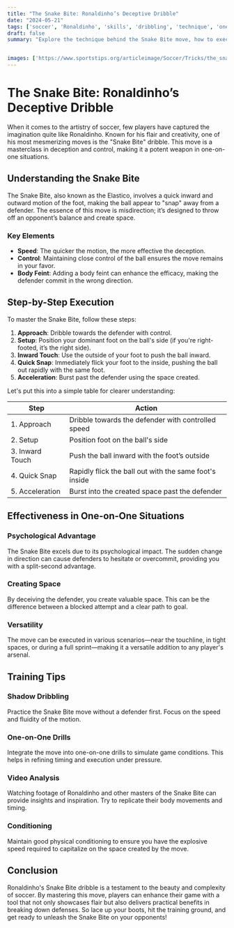 ```yaml
---
title: "The Snake Bite: Ronaldinho’s Deceptive Dribble"
date: "2024-05-21"
tags: ['soccer', 'Ronaldinho', 'skills', 'dribbling', 'technique', 'one-on-one', 'training', 'footwork', 'deception']
draft: false
summary: "Explore the technique behind the Snake Bite move, how to execute it, and its effectiveness in one-on-one situations."


images: ['https://www.sportstips.org/articleimage/Soccer/Tricks/the_snake_bite_ronaldinhos_deceptive_dribble.webp']
---
```


# The Snake Bite: Ronaldinho’s Deceptive Dribble

When it comes to the artistry of soccer, few players have captured the imagination quite like Ronaldinho. Known for his flair and creativity, one of his most mesmerizing moves is the "Snake Bite" dribble. This move is a masterclass in deception and control, making it a potent weapon in one-on-one situations.

## Understanding the Snake Bite

The Snake Bite, also known as the Elastico, involves a quick inward and outward motion of the foot, making the ball appear to "snap" away from a defender. The essence of this move is misdirection; it’s designed to throw off an opponent’s balance and create space.

### Key Elements

- **Speed**: The quicker the motion, the more effective the deception.
- **Control**: Maintaining close control of the ball ensures the move remains in your favor.
- **Body Feint**: Adding a body feint can enhance the efficacy, making the defender commit in the wrong direction.

## Step-by-Step Execution

To master the Snake Bite, follow these steps:

1. **Approach**: Dribble towards the defender with control.
2. **Setup**: Position your dominant foot on the ball's side (if you're right-footed, it’s the right side).
3. **Inward Touch**: Use the outside of your foot to push the ball inward.
4. **Quick Snap**: Immediately flick your foot to the inside, pushing the ball out rapidly with the same foot.
5. **Acceleration**: Burst past the defender using the space created.

Let's put this into a simple table for clearer understanding:

| Step       | Action                                                      |
|------------|-------------------------------------------------------------|
| 1. Approach | Dribble towards the defender with controlled speed          |
| 2. Setup    | Position foot on the ball's side                            |
| 3. Inward Touch | Push the ball inward with the foot’s outside            |
| 4. Quick Snap  | Rapidly flick the ball out with the same foot's inside  |
| 5. Acceleration | Burst into the created space past the defender         |

## Effectiveness in One-on-One Situations

### Psychological Advantage

The Snake Bite excels due to its psychological impact. The sudden change in direction can cause defenders to hesitate or overcommit, providing you with a split-second advantage.

### Creating Space

By deceiving the defender, you create valuable space. This can be the difference between a blocked attempt and a clear path to goal.

### Versatility

The move can be executed in various scenarios—near the touchline, in tight spaces, or during a full sprint—making it a versatile addition to any player's arsenal.

## Training Tips

### Shadow Dribbling

Practice the Snake Bite move without a defender first. Focus on the speed and fluidity of the motion.

### One-on-One Drills

Integrate the move into one-on-one drills to simulate game conditions. This helps in refining timing and execution under pressure.

### Video Analysis

Watching footage of Ronaldinho and other masters of the Snake Bite can provide insights and inspiration. Try to replicate their body movements and timing.

### Conditioning

Maintain good physical conditioning to ensure you have the explosive speed required to capitalize on the space created by the move.

## Conclusion

Ronaldinho's Snake Bite dribble is a testament to the beauty and complexity of soccer. By mastering this move, players can enhance their game with a tool that not only showcases flair but also delivers practical benefits in breaking down defenses. So lace up your boots, hit the training ground, and get ready to unleash the Snake Bite on your opponents!